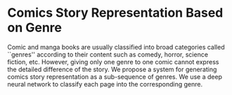 # Comics Story Representation Based on Genre

Comic and manga books are usually classified into broad categories called ``genres'' according to their content such as comedy, horror, science fiction, etc. However, giving only one genre to one comic cannot express the detailed difference of the story. We propose a system for generating comics story representation as a sub-sequence of genres. We use a deep neural network to classify each page into the corresponding genre. 
